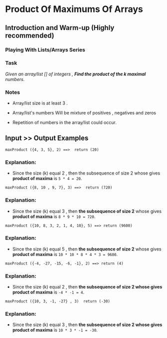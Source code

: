 # Product Of Maximums Of Arrays

## Introduction and Warm-up (Highly recommended)
### Playing With Lists/Arrays Series

### Task

*Given an array/list [] of integers , **Find the product of the k maximal** numbers.*

### Notes

* Array/list size is at least 3 .

* Array/list's numbers Will be mixture of positives , negatives and zeros

* Repetition of numbers in the array/list could occur.

## Input >> Output Examples

`maxProduct ({4, 3, 5}, 2) ==>  return (20)`

### Explanation:

* Since the size (k) equal 2 , then the subsequence of size 2 whose gives **product of maxima** is `5 * 4 = 20`.

`maxProduct ({8, 10 , 9, 7}, 3) ==>  return (720)`

### Explanation:

* Since the size (k) equal 3 , then **the subsequence of size 2** whose gives **product of maxima** is `8 * 9 * 10 = 720`.

`maxProduct ({10, 8, 3, 2, 1, 4, 10}, 5) ==> return (9600)`

### Explanation:

* Since the size (k) equal 5 , then **the subsequence of size 2** whose gives **product of maxima** is `10 * 10 * 8 * 4 * 3 = 9600`.

`maxProduct ({-4, -27, -15, -6, -1}, 2) ==> return (4)`

### Explanation:

* Since the size (k) equal 2 , then **the subsequence of size 2 whose gives product of maxima** is `-4 * -1 = 4`.

`maxProduct ({10, 3, -1, -27} , 3)  return (-30)`

### Explanation:

* Since the size (k) equal 3 , then **the subsequence of size 2 whose gives product of maxima** is `10 * 3 * -1 = -30`.